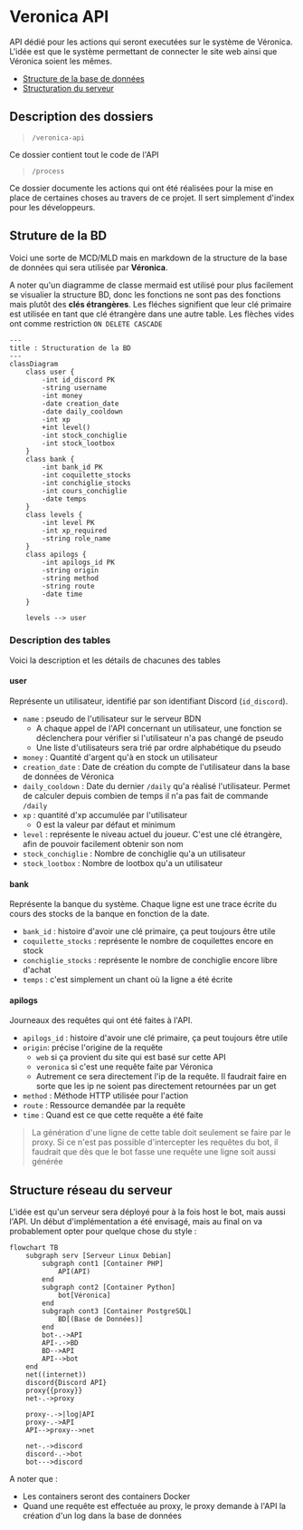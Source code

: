 # Veronica API
API dédié pour les actions qui seront executées sur le système de Véronica. L'idée est que le système permettant de connecter le site web ainsi que Véronica soient les mêmes.
- [Structure de la base de données](#struture-de-la-bd)
- [Structuration du serveur](#structure-réseau-du-serveur)

## Description des dossiers
> `/veronica-api`

Ce dossier contient tout le code de l'API

> `/process`

Ce dossier documente les actions qui ont été réalisées pour la mise en place de certaines choses au travers de ce projet. Il sert simplement d'index pour les développeurs.
## Struture de la BD
Voici une sorte de MCD/MLD mais en markdown de la structure de la base de données qui sera utilisée par **Véronica**.

A noter qu'un diagramme de classe mermaid est utilisé pour plus facilement se visualier la structure BD, donc les fonctions ne sont pas des fonctions mais plutôt des **clés étrangères**. Les fléches signifient que leur clé primaire est utilisée en tant que clé étrangère dans une autre table. Les flèches vides ont comme restriction `ON DELETE CASCADE`
```mermaid
---
title : Structuration de la BD
---
classDiagram
    class user {
        -int id_discord PK
        -string username
        -int money
        -date creation_date
        -date daily_cooldown
        -int xp
        +int level()
        -int stock_conchiglie
        -int stock_lootbox
    }
    class bank {
        -int bank_id PK
        -int coquilette_stocks
        -int conchiglie_stocks
        -int cours_conchiglie
        -date temps
    }
    class levels {
        -int level PK
        -int xp_required
        -string role_name
    }
    class apilogs {
        -int apilogs_id PK
        -string origin
        -string method
        -string route
        -date time
    }

    levels --> user
```
### Description des tables
Voici la description et les détails de chacunes des tables
#### user
Représente un utilisateur, identifié par son identifiant Discord (`id_discord`).
- `name` : pseudo de l'utilisateur sur le serveur BDN
    - A chaque appel de l'API concernant un utilisateur, une fonction se déclenchera pour vérifier si l'utilisateur n'a pas changé de pseudo
    - Une liste d'utilisateurs sera trié par ordre alphabétique du pseudo
- `money` : Quantité d'argent qu'à en stock un utilisateur
- `creation_date` : Date de création du compte de l'utilisateur dans la base de données de Véronica
- `daily_cooldown` : Date du dernier `/daily` qu'a réalisé l'utilisateur. Permet de calculer depuis combien de temps il n'a pas fait de commande `/daily`
- `xp` : quantité d'xp accumulée par l'utilisateur
    - 0 est la valeur par défaut et minimum
- `level` : représente le niveau actuel du joueur. C'est une clé étrangère, afin de pouvoir facilement obtenir son nom
- `stock_conchiglie` : Nombre de conchiglie qu'a un utilisateur
- `stock_lootbox` : Nombre de lootbox qu'a un utilisateur
#### bank
Représente la banque du système. Chaque ligne est une trace écrite du cours des stocks de la banque en fonction de la date.
- `bank_id` : histoire d'avoir une clé primaire, ça peut toujours être utile
- `coquilette_stocks` : représente le nombre de coquilettes encore en stock
- `conchiglie_stocks` : représente le nombre de conchiglie encore libre d'achat
- `temps` : c'est simplement un chant où la ligne a été écrite
#### apilogs
Journeaux des requêtes qui ont été faites à l'API.
- `apilogs_id` : histoire d'avoir une clé primaire, ça peut toujours être utile
- `origin`: précise l'origine de la requête
    - `web` si ça provient du site qui est basé sur cette API
    - `veronica` si c'est une requête faite par Véronica
    - Autrement ce sera directement l'ip de la requête. Il faudrait faire en sorte que les ip ne soient pas directement retournées par un get
- `method` : Méthode HTTP utilisée pour l'action
- `route` : Ressource demandée par la requête
- `time` : Quand est ce que cette requête a été faite
> La génération d'une ligne de cette table doit seulement se faire par le proxy. Si ce n'est pas possible d'intercepter les requêtes du bot, il faudrait que dès que le bot fasse une requête une ligne soit aussi générée
## Structure réseau du serveur
L'idée est qu'un serveur sera déployé pour à la fois host le bot, mais aussi l'API. Un début d'implémentation a été envisagé, mais au final on va probablement opter pour quelque chose du style :
```mermaid
flowchart TB
    subgraph serv [Serveur Linux Debian]
        subgraph cont1 [Container PHP]
            API(API)
        end
        subgraph cont2 [Container Python]
            bot[Véronica]
        end
        subgraph cont3 [Container PostgreSQL]
            BD[(Base de Données)]
        end
        bot-.->API
        API-.->BD
        BD-->API
        API-->bot
    end
    net((internet))
    discord{Discord API}
    proxy{{proxy}}
    net-.->proxy

    proxy-.->|log|API
    proxy-.->API
    API-->proxy-->net

    net-.->discord
    discord-.->bot
    bot--->discord
```
A noter que :
- Les containers seront des containers Docker
- Quand une requête est effectuée au proxy, le proxy demande à l'API la création d'un log dans la base de données